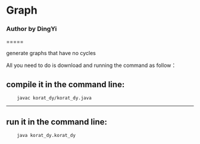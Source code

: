 <h1>Graph</h1> 
<h3>Author by DingYi</h3>

=====

generate graphs that have no cycles

All you need to do is download and running the command as follow：

<h2>compile it in the command line:</h2>

		javac korat_dy/korat_dy.java
		
----------------------------------------

<h2>run it in the command line:</h2>

		java korat_dy.korat_dy
